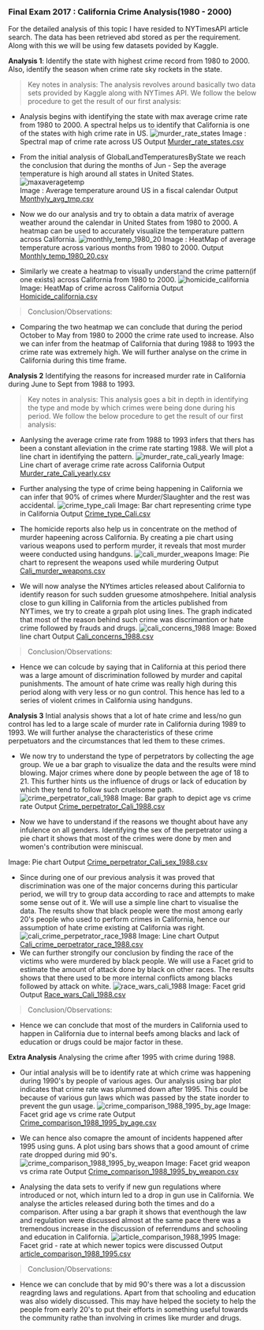 ### Final Exam 2017 : California Crime Analysis(1980 - 2000)

For the detailed analysis of this topic I have resided to NYTimesAPI article search. The data has been retrieved abd stored as per the requirement. Along with this we will be using few datasets povided by Kaggle. 

**Analysis 1**:
Identify the state with highest crime record from 1980 to 2000. Also, identify the season when crime rate sky rockets in the state.

> Key notes in analysis:
The analysis revolves around basically two data sets provided by Kaggle along with NYTimes API. We follow the below procedure to get the result of our first analysis:  
- Analysis begins with identifying the state with max average crime rate from 1980 to 2000. A spectral helps us to identify that California is one of the states with high crime rate in US.
![murder_rate_states](https://cloud.githubusercontent.com/assets/18182515/25310269/d83a3350-27ae-11e7-9e8b-d9a4c54ab4d5.png)
Image : Spectral map of crime rate across US
Output
[Murder_rate_states.csv](https://github.com/praveen-sivadasan/Python/files/823082/Q1Analysis1Output.txt)

- From the initial analysis of GlobalLandTemperaturesByState we reach the conclusion that during the months of Jun - Sep the average temperature is high around all states in United States.  
![maxaveragetemp](https://cloud.githubusercontent.com/assets/18182515/25310267/cf565fac-27ae-11e7-96b3-398d949f5154.png)  
Image : Average temperature around US in a fiscal calendar
Output
[Monthyly_avg_tmp.csv](https://github.com/praveen-sivadasan/Python/files/823082/Q1Analysis1Output.txt)

- Now we do our analysis and try to obtain a data matrix of average weather around the calendar in United States from 1980 to 2000. A heatmap can be used to accurately visualize the temperature pattern across California.
![monthly_temp_1980_20](https://cloud.githubusercontent.com/assets/18182515/25310268/d29b6c20-27ae-11e7-8f8c-5347e499438b.png)
Image : HeatMap of average temperature across various months from 1980 to 2000.
Output
[Monthly_temp_1980_20.csv](https://github.com/praveen-sivadasan/Python/files/823082/Q1Analysis1Output.txt)
- Similarly we create a heatmap to visually understand the crime pattern(if one exists) across California from 1980 to 2000.
![homicide_california](https://cloud.githubusercontent.com/assets/18182515/25310264/bc9c28e2-27ae-11e7-85f9-850c3cad32bf.png)
Image: HeatMap of crime across California
Output
[Homicide_california.csv](https://github.com/praveen-sivadasan/Python/blob/master/final/data/processed/Analysis_1/Homicide_california.csv)

> Conclusion/Observations: 
- Comparing the two heatmap we can conclude that during the period October to May from 1980 to 2000 the crime rate used to increase. Also we can infer from the heatmap of California that during 1988 to 1993 the crime rate was extremely high. We will further analyse on the crime in California during this time frame.

**Analysis 2**
Identifying the reasons for increased murder rate in California during June to Sept from 1988 to 1993.

> Key notes in analysis:
This analysis goes a bit in depth in identifying the type and mode by which crimes were being done during his period. We follow the below procedure to get the result of our first analysis:
- Aanlysing the average crime rate from 1988 to 1993 infers that thers has been a constant alleviation in the crime rate starting 1988. We will plot a line chart in identifying the pattern.
![murder_rate_cali_yearly](https://cloud.githubusercontent.com/assets/18182515/25310303/8a463742-27af-11e7-91ec-a3d624595137.png)
Image: Line chart of average crime rate across California
Output
[Murder_rate_Cali_yearly.csv](https://github.com/praveen-sivadasan/Python/files/823082/Q1Analysis1Output.txt)

- Further analysing the type of crime being happening in California we can infer that 90% of crimes where Murder/Slaughter and the rest was accidental.
![crime_type_cali](https://cloud.githubusercontent.com/assets/18182515/25310305/8e56b348-27af-11e7-9a4d-f6b8c2faffea.png)
Image: Bar chart representing crime type in California
Output
[Crime_type_Cali.csv](https://github.com/praveen-sivadasan/Python/files/823082/Q1Analysis1Output.txt)

- The homicide reports also help us in concentrate on the method of murder hapeening across California. By creating a pie chart using various weapons used to perform murder, it reveals that most murder weere conducted using handguns.
![cali_murder_weapons](https://cloud.githubusercontent.com/assets/18182515/25310306/938ec80a-27af-11e7-8a32-60cbd8321448.png)
Image: Pie chart to represent the weapons used while murdering
Output
[Cali_murder_weapons.csv](https://github.com/praveen-sivadasan/Python/files/823082/Q1Analysis1Output.txt)

- We will now analyse the NYtimes articles released about California to identify reason for such sudden gruesome atmoshpehere. Initial analysis close to gun killing in California from the articles published from NYTimes, we try to create a grpah plot using lines. The graph indicated that most of the reason behind such crime was discrimantion or hate crime followed by frauds and drugs.
![cali_concerns_1988](https://cloud.githubusercontent.com/assets/18182515/25310302/88cb5f78-27af-11e7-903d-994b35b4c334.png)
Image: Boxed line chart
Output
[Cali_concerns_1988.csv](https://github.com/praveen-sivadasan/Python/files/823082/Q1Analysis1Output.txt)

> Conclusion/Observations:
- Hence we can colcude by saying that  in California at this period there was a large amount of discrimination followed by murder and capital punishments. The amount of hate crime was really high during this period along with very less or no gun control. This hence has led to a series of violent crimes in California using handguns.

**Analysis 3**
Intial analysis shows that a lot of hate crime and less/no gun control has led to a large scale of murder rate in California during 1989 to 1993. We will further analyse the characteristics of these crime perpetuators and the circumstances that led them to these crimes.

- We now try to understand the type of perpetrators by collecting the age group. We ue a bar graph to visualize the data and the results were mind blowing. Major crimes where done by people between the age of 18 to 21. This further hints us the influence of drugs or lack of education by which they tend to follow such cruelsome path.
![crime_perpetrator_cali_1988](https://cloud.githubusercontent.com/assets/18182515/25310332/65a8da42-27b0-11e7-8e5a-eeccc392d6b8.png)
Image: Bar graph to depict age vs crime rate
Output
[Crime_perpetrator_Cali_1988.csv](https://github.com/praveen-sivadasan/Python/files/823082/Q1Analysis1Output.txt)

- Now we have to understand if the reasons we thought about have any infulence on all genders. Identifying the sex of the perpetrator using a pie chart it shows that most of the crimes were done by men and women's contribution were miniscual.

Image: Pie chart
Output
[Crime_perpetrator_Cali_sex_1988.csv](https://github.com/praveen-sivadasan/Python/files/823082/Q1Analysis1Output.txt)
- Since during one of our previous analysis it was proved that discrimination was one of the major concerns during this particular period, we will try to group data according to race and attempts to make some sense out of it. We will use a simple line chart to visualise the data. The results show that black people were the most among early 20's people who used to perform crimes in California, hence our assumption of hate crime existing at California was right.  
![cali_crime_perpetrator_race_1988](https://cloud.githubusercontent.com/assets/18182515/25310333/65a999fa-27b0-11e7-9bac-bd5a6b98d793.png)
Image: Line chart
Output
[Cali_crime_perpetrator_race_1988.csv](https://github.com/praveen-sivadasan/Python/files/823082/Q1Analysis1Output.txt)
- We can further strongify our conclusion by finding the race of the victims who were murdered by black people. We will use a Facet grid to estimate the amount of attack done by black on other races. The results shows that there used to be more internal conflicts among blacks followed by attack on white.
![race_wars_cali_1988](https://cloud.githubusercontent.com/assets/18182515/25310335/65aa3db0-27b0-11e7-9fbc-3d0574d9ea26.png)
Image: Facet grid
Output
[Race_wars_Cali_1988.csv](https://github.com/praveen-sivadasan/Python/files/823082/Q1Analysis1Output.txt)

> Conclusion/Observations:
- Hence we can conclude that most of the murders in California used to happen in California due to internal beefs among blacks and lack of education or drugs could be major factor in these.

**Extra Analysis**
Analysing the crime after 1995 with crime during 1988.

- Our intial analysis will be to identify rate at which crime was happening during 1990's by people of various ages. Our analysis using bar plot indicates that crime rate was plummed down after 1995. This could be because of various gun laws which was passed by the state inorder to prevent the gun usage.
![crime_comparison_1988_1995_by_age](https://cloud.githubusercontent.com/assets/18182515/25310369/e1a02cd6-27b0-11e7-9efd-3fd6df316ba9.png)
Image: Facet grid age vs crime rate
Output
[Crime_comparison_1988_1995_by_age.csv](https://github.com/praveen-sivadasan/Python/files/823082/Q1Analysis1Output.txt)

- We can hence also comapre the amount of incidents happened after 1995 using guns. A plot using bars shows that a good amount of crime rate dropped during mid 90's.  
![crime_comparison_1988_1995_by_weapon](https://cloud.githubusercontent.com/assets/18182515/25310368/e19eff6e-27b0-11e7-93b9-4f288e28dd25.png)
Image: Facet grid weapon vs crima rate
Output
[Crime_comparison_1988_1995_by_weapon.csv](https://github.com/praveen-sivadasan/Python/files/823082/Q1Analysis1Output.txt)

- Analysing the data sets to verify if new gun regulations where introduced or not, which inturn led to a drop in gun use in California. We analyse the articles released during both the times and do a comparison. After using a bar graph it shows that eventhough the law and regulation were discussed almost at the same pace there was a tremendous increase in the discussion of referrendums and schooling and education in California.
![article_comparison_1988_1995](https://cloud.githubusercontent.com/assets/18182515/25310367/e19c4bd4-27b0-11e7-9ee8-68e8f26c70ae.png)
Image: Facet grid - rate at which newer topics were discussed
Output
[article_comparison_1988_1995.csv](https://github.com/praveen-sivadasan/Python/files/823082/Q1Analysis1Output.txt)

> Conclusion/Observations:
- Hence we can conclude that by mid 90's there was a lot a discussion reagrding laws and regulations. Apart from that schooling and education was also widely discussed. This may have helped the society to help the people from early 20's to put their efforts in something useful towards the community rathe than involving in crimes like murder and drugs.



